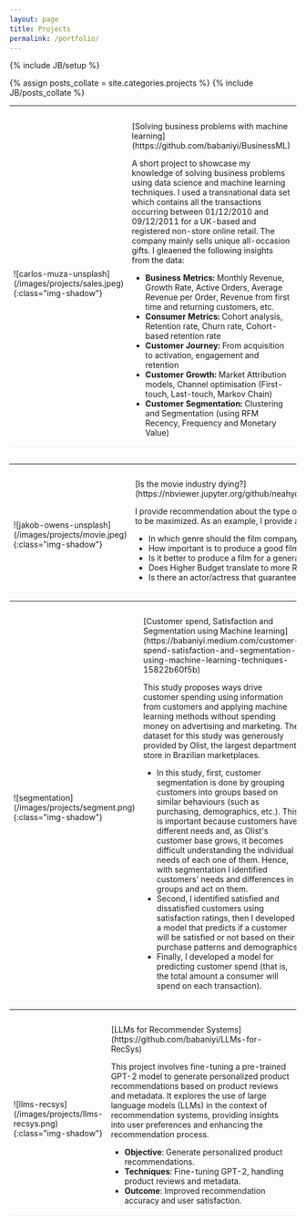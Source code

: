 ```yaml
---
layout: page
title: Projects
permalink: /portfolio/
---
```


{% include JB/setup %}

{% assign posts_collate = site.categories.projects %}
{% include JB/posts_collate %}


<!-- <link rel="stylesheet" href="/glyphicons/css/glyphicons.css" /> -->

<table style="width:100%">
<col width="20%">
<col width="10">
<col >


<tr height="25"/>
<tr style="border-bottom:1pt solid #eee" >
<td markdown="1">
![carlos-muza-unsplash](/images/projects/sales.jpeg){:class="img-shadow"}
</td>
<td markdown="1">
[Solving business problems with machine learning](https://github.com/babaniyi/BusinessML)

A short project to showcase my knowledge of solving business problems using data science and machine learning techniques. I used a transnational data set which contains all the transactions occurring between 01/12/2010 and 09/12/2011 for a UK-based and registered non-store online retail. The company mainly sells unique all-occasion gifts. I gleaened the following insights from the data:

- **Business Metrics:** Monthly Revenue, Growth Rate, Active Orders, Average Revenue per Order, Revenue from first time and returning customers, etc.
- **Consumer Metrics:** Cohort analysis, Retention rate, Churn rate, Cohort-based retention rate
- **Customer Journey:** From acquisition to activation, engagement and retention
- **Customer Growth:** Market Attribution models, Channel optimisation (First-touch, Last-touch, Markov Chain)
- **Customer Segmentation:** Clustering and Segmentation (using RFM Recency, Frequency and Monetary Value)


</td> 
</tr>
</table>

<table style="width:100%">
<col width="20%">
<col width="10">
<col >

<table style="width:100%">
<col width="20%">
<col width="10">
<col >


<tr height="25"/>
<tr style="border-bottom:1pt solid #eee" >
<td markdown="1">
![jakob-owens-unsplash](/images/projects/movie.jpeg){:class="img-shadow"}
</td>
<td markdown="1">
[Is the movie industry dying?](https://nbviewer.jupyter.org/github/neahyo/Metyis/blob/2ab5b24e901cf1eaa1dbcb657684ebc311ff0882/Metyis/Analysis.ipynb)
  
I provide recommendation about the type of movies a film production company would have to do if the box takings and profit have to be maximized. As an example, I provide answers to the following questions that the company could have:
- In which genre should the film company focus on?
- How important is to produce a good film (high IMDB rating) to get lots of takings?
- Is it better to produce a film for a general audience or is it better to produce a film targeted to a particular segment?
- Does Higher Budget translate to more Revenue for Animation Movies?
- Is there an actor/actress that guarantees the success of the film? Or a director?

</td> 
</tr>
</table>

<table style="width:100%">
<col width="20%">
<col width="10">
<col >

<tr height="25"/>
<tr style="border-bottom:1pt solid #eee" >
<td markdown="1">
![segmentation](/images/projects/segment.png){:class="img-shadow"}
</td>
<td markdown="1">
[Customer spend, Satisfaction and Segmentation using Machine learning](https://babaniyi.medium.com/customer-spend-satisfaction-and-segmentation-using-machine-learning-techniques-15822b60f5b)
  
This study proposes ways drive customer spending using information from customers and applying machine learning methods without spending money on advertising and marketing. The dataset for this study was generously provided by Olist, the largest department store in Brazilian marketplaces. 
- In this study, first, customer segmentation is done by grouping customers into groups based on similar behaviours (such as purchasing, demographics, etc.). This is important because customers have different needs and, as Olist's customer base grows, it becomes difficult understanding the individual needs of each one of them. Hence, with segmentation I identified customers' needs and differences in groups and act on them. 
- Second, I identified satisfied and dissatisfied customers using satisfaction ratings, then I developed a model that predicts if a customer will be satisfied or not based on their purchase patterns and demographics
- Finally, I developed a model for predicting customer spend (that is, the total amount a consumer will spend on each transaction).

</td> 
</tr>
</table>

<table style="width:100%">
<col width="20%">
<col width="10">
<col >

<tr height="25"/>
<tr style="border-bottom:1pt solid #eee" >
<td markdown="1">
![llms-recsys](/images/projects/llms-recsys.png){:class="img-shadow"}
</td>
<td markdown="1">
[LLMs for Recommender Systems](https://github.com/babaniyi/LLMs-for-RecSys)

This project involves fine-tuning a pre-trained GPT-2 model to generate personalized product recommendations based on product reviews and metadata. It explores the use of large language models (LLMs) in the context of recommendation systems, providing insights into user preferences and enhancing the recommendation process.

- **Objective**: Generate personalized product recommendations.
- **Techniques**: Fine-tuning GPT-2, handling product reviews and metadata.
- **Outcome**: Improved recommendation accuracy and user satisfaction.

</td> 
</tr>
</table>


